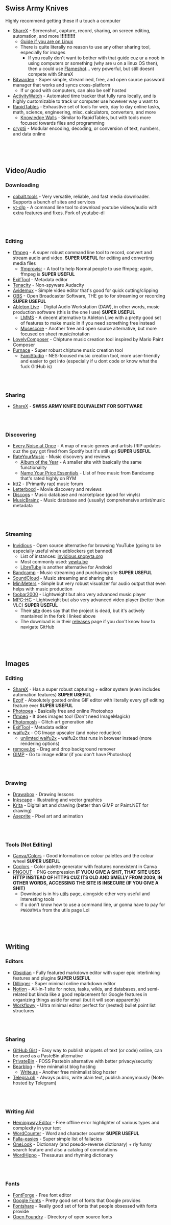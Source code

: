 <br>
<br>
<br>

## Swiss Army Knives
Highly recommend getting these if u touch a computer
- [ShareX](https://getsharex.com) - Screenshot, capture, record, sharing, on screen editing, automation, and more **!!!!!!!!!!**
  - [Guide if you are on Linux](https://github.com/ShareX/ShareX/issues/6531)
  - There is quite literally no reason to use any other sharing tool, especially for images
    - If you really don't want to bother with that guide cuz ur a noob in using computers or something (why are u on a linux OS then), then u could use [Flameshot](https://flameshot.org)... very powerful, but still doesnt compete with ShareX
- [Bitwarden](https://bitwarden.com) - Super simple, streamlined, free, and open source password manager that works and syncs cross-platform
  - If ur good with computers, can also be self hosted
- [ActivityWatch](https://activitywatch.net) - Automated time tracker that fully runs locally, and is highly customizable to track ur computer use however way u want to
- [RapidTables](https://www.rapidtables.com) - Exhaustive set of tools for web, day to day online tasks, math, science, engineering, misc. calculators, converters, and more
  - [Knowledge Walls](https://tools.knowledgewalls.com/) - Similar to RapidTables, but with tools more focused towards files and programming
- [cryptii](https://cryptii.com) - Modular encoding, decoding, or conversion of text, numbers, and data online
<br>
<br>
<br>

## Video/Audio
### Downloading
- [cobalt.tools](https://cobalt.tools) - Very versatile, reliable, and fast media downloader. Supports a bunch of sites and services
- [yt-dlp](https://github.com/yt-dlp/yt-dlp) - A command line tool to download youtube videos/audio with extra features and fixes. Fork of youtube-dl
<br>
<br>

### Editing
- [ffmpeg](https://ffmpeg.org) - A super robust command line tool to record, convert and stream audio and video. **SUPER USEFUL** for editing and converting media files
  - [ffmprovisr](https://amiaopensource.github.io/ffmprovisr/index.html) - A tool to help Normal people to use ffmpeg; again, ffmpeg is **SUPER USEFUL**
- [ExifTool](https://exiftool.org) - Metadata editor
- [Tenacity](https://tenacityaudio.org) - Non-spyware Audacity
- [Avidemux](https://avidemux.sourceforge.net/) - Simple video editor that's good for quick cutting/clipping
- [OBS](https://obsproject.com/) - Open Broadcaster Software, THE go to for streaming or recording **SUPER USEFUL**
- [Ableton Live](https://www.ableton.com) - Digital Audio Workstation (DAW), in other words, music production software (this is the one I use) **SUPER USEFUL**
  - [LMMS](https://lmms.io) - A decent alternative to Ableton Live with a pretty good set of features to make music in if you need something free instead
  - [Musescore](https://musescore.com) - Another free and open source alternative, but more focused on sheet music/notation
- [LovelyComposer](https://1oogames.itch.io/lovely-composer) - Chiptune music creation tool inspired by Mario Paint Composer
- [Furnace](https://github.com/tildearrow/furnace/releases) - Super robust chiptune music creation tool
  - [FamiStudio](https://famistudio.org/) - NES-focused music creation tool, more user-friendly and easier to get into (especially if u dont code or know what the fuck GitHub is)
<br>
<br>

### Sharing
- [ShareX](https://getsharex.com) - **SWISS ARMY KNIFE EQUIVALENT FOR SOFTWARE**
<br>
<br>

### Discovering
- [Every Noise at Once](https://everynoise.com) - A map of music genres and artists (RIP updates cuz the guy got fired from Spotify but it's still up) **SUPER USEFUL**
- [RateYourMusic](https://rateyourmusic.com) - Music discovery and reviews
  - [Album of the Year](https://www.albumoftheyear.org) - A smaller site with basically the same functionality
  - [Name Your Price Essentials](https://rateyourmusic.com/list/lospollitoz/name-your-price-essentials-free-albums/) - List of free music from Bandcamp that's rated highly on RYM
- [ktt2](https://ktt2.com) - (Primarily rap) music forum
- [Letterboxd](https://letterboxd.com) - Movie discovery and reviews
- [Discogs](https://www.discogs.com) - Music database and marketplace (good for vinyls)
- [MusicBrainz](https://musicbrainz.org) - Music database and (usually) comprehensive artist/music metadata
<br>
<br>

### Streaming
- [Invidious](https://invidious.io/) - Open source alternative for browsing YouTube (going to be especially useful when adblockers get banned)
  - List of instances: [invidious.snopyta.org](https://invidious.snopyta.org)
  - Most commonly used: [yewtu.be](https://yewtu.be)
  - [LibreTube](https://libretube.com) is another alternative for Android
- [Bandcamp](https://bandcamp.com) - Music streaming and purchasing site **SUPER USEFUL**
- [SoundCloud](https://soundcloud.com) - Music streaming and sharing site
- [MiniMeters](https://minimeters.app/) - Simple but very robust visualizer for audio output that even helps with music production
- [foobar2000](https://www.foobar2000.org/) - Lightweight but also very advanced music player
- [MPC-HC](https://github.com/clsid2/mpc-hc) - Lightweight but also very advanced video player (better than VLC) **SUPER USEFUL**
  - Their [site](https://mpc-hc.org/) does say that the project is dead, but it's actively mantained in the fork I linked above
  - The download is in their [releases](https:/github.com/clsid2/mpc-hc/releases) page if you don't know how to navigate GitHub
<br>
<br>
<br>

## Images
### Editing
- [ShareX](https://getsharex.com) - Has a super robust capturing + editor system (even includes automation features) **SUPER USEFUL**
- [Ezgif](https://ezgif.com/) - Absolutely goated online GIF editor with literally every gif editing feature ever **SUPER USEFUL**
- [Photopea](https://www.photopea.com) - Basically free and online Photoshop
- [ffmpeg](https://ffmpeg.org) - It does images too! (Don't need ImageMagick)
- [Photomosh](https://photomosh.com) - Glitch art generation site
- [ExifTool](https://exiftool.org) - Metadata editor
- [waifu2x](https://www.waifu2x.net/) - OG Image upscaler (and noise reduction)
  - [unlimted waifu2x](https://unlimited.waifu2x.net/) - waifu2x that runs in browser instead (more rendering options)
- [remove.bg](https://www.remove.bg) - Drag and drop background remover
- [GIMP](https://www.gimp.org) - Go to image editor (if you don't have Photoshop)
<br>
<br>

### Drawing
- [Drawabox](https://drawabox.com) - Drawing lessons
- [Inkscape](https://inkscape.org) - Illustrating and vector graphics
- [Krita](https://krita.org) - Digital art and drawing (better than GIMP or Paint.NET for drawing)
- [Aseprite](https://www.aseprite.org) - Pixel art and animation
<br>
<br>

### Tools (Not Editing)
- [Canva/Colors](https://www.canva.com/colors/) - Good information on colour palettes and the colour wheel **SUPER USEFUL**
- [Coolors](https://coolors.co) - Color palette generator with features nonexistent in Canva
- [PNGOUT](http://advsys.net/ken/util/pngout.htm) - PNG compression **IF YUOU GIVE A SHIT, THAT SITE USES HTTP INSTEAD OF HTTPS CUZ ITS OLD AND SMELLY FROM 2009, IN OTHER WORDS, ACCESSING THE SITE IS INSECURE (IF YOU GIVE A SHIT)**
  - Download is in his [utils](http://advsys.net/ken/utils.htm) page, alongside other very useful and interesting tools
  - If u don't know how to use a command line, ur gonna have to pay for `PNGOUTWin` from the utils page Lol
<br>
<br>
<br>

## Writing
### Editors
- [Obsidian](https://obsidian.md) - Fully featured markdown editor with super epic interlinking features and plugins **SUPER USEFUL**
- [Dillinger](https://dillinger.io) - Super minimal online markdown editor
- [Notion](https://www.notion.so) - All-in-1 site for notes, tasks, wikis, and databases, and semi-related but kinda like a good replacement for Google features in organizing things aside for email (but it will soon apparently)
- [Workflowy](https://workflowy.com) - Ultra minimal editor perfect for (nested) bullet point list structures
<br>
<br>

### Sharing
- [GitHub Gist](https://gist.github.com) - Easy way to publish snippets of text (or code) online, can be used as a PasteBin alternative
- [PrivateBin](https://privatebin.net) - FOSS Pastebin alternative with better privacy/security
- [Bearblog](https://bearblog.dev) - Free minimalist blog hosting
  - [Write.as](https://write.as) - Another free minimalist blog hoster
- [Telegra.ph](https://telegra.ph) - Always public, write plain text, publish anonymously (Note: hosted by Telegram)
<br>
<br>

### Writing Aid
- [Hemingway Editor](https://hemingwayapp.com/) - Free offline error highlighter of various types and complexity in your text
- [WordCounter](https://wordcounter.net) - Word and character counter **SUPER USEFUL**
- [Falla-easies](https://www.fallaeasies.com/) - Super simple list of fallacies
- [OneLook](https://www.onelook.com) - Dictionary (and pseudo-reverse dictionary) + rly funny search feature and also a catalog of connotations
- [WordHippo](https://www.wordhippo.com) - Thesaurus and rhyming dictionary
<br>
<br>

### Fonts
- [FontForge](https://fontforge.org) - Free font editor
- [Google Fonts](https://fonts.google.com) - Pretty good set of fonts that Google provides
- [Fontshare](https://fontshare.com/) - Really good set of fonts that people obsessed with fonts provide
- [Open Foundry](https://open-foundry.com) - Directory of open source fonts
<br>
<br>

### Tools (Not Editing)
- [Text Mechanic](https://textmechanic.com) - A bunch of text manipulation tools **SUPER USEFUL**
- [Multiline to Single line](https://tools.knowledgewalls.com/online-multiline-to-single-line-converter) - Copypaste text to put it all into a single line
- [Random Word Generator](https://randomwordgenerator.com) - Random Word Generator
  - Multiple languages!
  - Also has a bunch of other random generators (but some are only English)
<br>
<br>

### Reading
- [Calibre](https://calibre-ebook.com) - Best ebook manager and and reader and shit **SUPER USEFUL**
- [Anna's Archive](https://annas-archive.org/) - Largest archive of any type of text ever **SUPER USEFUL**
- [Project Gutenberg](https://www.gutenberg.org) - More free books
- [Library Genesis](https://libgen.is/) - Good for textbooks
- [Sci-Hub](https://sci-hub.se) - Access to scientific papers
- [The Anarchist Library](https://theanarchistlibrary.org) - Anarchist literature anyone can read and contribute to
- [server.elscione.com](https://server.elscione.com/) - Sophisticated LN epub DB + some other random stuff
<br>
<br>
<br>

## Anime/Manga
- [Anilist](https://anilist.co) - Anime and manga database and social network
  - [MyAnimeList](https://myanimelist.net) - The more popular alternative
  - [Kitsu](https://kitsu.app) - Another alternative
- [Cubari](https://cubari.moe) - A good manga reader that u can read manga from other sites on
  - [MangaDex](https://mangadex.org) - A good place to find manga and copypaste into Cubari for a better reading experience
- [nyaa.si](https://nyaa.si) - Anime and manga torrent site
- [Novel Updates](https://www.novelupdates.com/) - Light novel database
- [The Visual Novel Database](https://vndb.org/) - Visual novel database
- [Pixiv](https://www.pixiv.net) - Goated japanese art site **Accessible NSFW**
- [DLsite](https://www.dlsite.com) - Japanese doujin site **Easily accessible NSFW**
- [Gelbooru](https://gelbooru.com) - Anime/hentai imageboard **NSFW**
<br>
<br>
<br>

## Programming
### Editors
- [Visual Studio Code](https://code.visualstudio.com) - Easiest code editor to get into with a lot of tooling and extensions **SUPER USEFUL**
  - [Lapce](https://lapce.dev/) - May be a viable and more efficient alternative to VSCode soon (if it isn't already)
- [NeoVim](https://neovim.io) - A more advanced and efficient code editor if ur insane
- [Emacs](https://www.gnu.org/software/emacs/) - Another even more advanced and efficient code editor if ur insane
<br>
<br>

### Coding Resources
- [DevDocs](https://devdocs.io) - Documentation for pretty much every coding language and framework
- [Learn X in Y Minutes](https://learnxinyminutes.com) - Quick reference for coding languages
- [MDN Web Docs](https://developer.mozilla.org) - Web development documentation
- [Can I Use](https://caniuse.com) - Browser compatibility tables for HTML, CSS, JS
- [Codecademy](https://www.codecademy.com) - Really basic and easy to follow coding tutorials
<br>
<br>

### Command Line/Terminals
- [SS64](https://ss64.com) - Command line references for Windows, Linux, and macOS
#### Windows
- [Windows Terminal](https://aka.ms/terminal) - Improved terminal experience for Windows
#### Linux
- [tldr.sh](https://tldr.sh) - Simplified documentation for common commands
<br>
<br>

### Web Development
- [Next](https://nextjs.org) - Good server-based framework (not good for static/beginners)
  - [Nuxt](https://nuxtjs.org) - Vue version of Next and sexier
  - [SvelteKit](https://kit.svelte.dev) - Svelte version of Next and also sexier
- [Astro](https://astro.build) - Good static framework (not good for server-side/beginners)
- [Neocities](https://neocities.org) - Free web hosting and pseudo-social media site
  - [Nekoweb](https://nekoweb.org/) - Neocities 2.0
  - [GitHub Pages](https://pages.github.com) - If ur just looking for free web hosting this is probably the simplest and most reliable
  - [Vercel](https://vercel.com) - Can host sites that arent static
  - [Netlify](https://www.netlify.com) - Can also host sites that arent static
- [Hugo](https://gohugo.io) - Static site generator
  - [Jekyll](https://jekyllrb.com) - Another static site generator
  - [Gatsby](https://www.gatsbyjs.com) - Another static site generator
  - [Hexo](https://hexo.io) - Another static site generator
- [Bearblog](https://bearblog.dev) - Free minimalist blog hosting as said before in the writing section
  - [Write.as](https://write.as) - Another free minimalist blog hoster
<br>
<br>
<br>

## Security
- [Bitwarden](https://bitwarden.com) - Super simple, streamlined, free, and open source password manager that works and syncs cross-platform
  - If ur good with computers, can also be self hosted **SUPER USEFUL**
- [Fake Identity Generator](https://www.fakenamegenerator.com/gen-random-us-us.php) - Generates an entirely fake persona to use
- [thispersondoesnotexist](https://thispersondoesnotexist.com/) - Generates a face that doesn't exist every refresh
- [Have I Been Pwned](https://haveibeenpwned.com) - Check if your email has been compromised
- [anonaddy](https://addy.io/) - Anon email forwarding
- [ProtonMail](https://protonmail.com) - Encrypted email
- [Tor](https://www.torproject.org) - Anonymity network
- [Tails](https://tails.boum.org) - OS if ur a paranoid schizophrenic
- [Signal](https://signal.org) - Encrypted messaging
- [VeraCrypt](https://www.veracrypt.fr/en/Home.html) - Encrypt Ur Files
<br>
<br>
<br>

## General Productivity
- [ActivityWatch](https://activitywatch.net) - Automated time tracker **SUPER USEFUL**
- [Notion](https://www.notion.so) - All-in-1 site thing again
  - [Obsidian](https://obsidian.md) - Goated markdown editor again **SUPER USEFUL**
- [Trello](https://trello.com) - Yeaaa I love organization yeaaaaaaa
- [World Time Buddy](https://www.worldtimebuddy.com/) - Super simple time zone comparer
- [When2meet](https://www.when2meet.com) - Super simple event planner
<br>
<br>

### Work/Study Specific
- [Notion](https://www.notion.so) - All-in-1 site thing again
  - [Obsidian](https://obsidian.md) - Goated markdown editor again **SUPER USEFUL**
- [Excalidraw](https://excalidraw.com) - Whiteboard tool
- [Trello](https://trello.com) - Task management and organization
- [WolframAlpha](https://www.wolframalpha.com) - Goated calculator **SUPER USEFUL**
- [Desmos](https://www.desmos.com) - Graphing calculator
- [Anna's Archive](https://annas-archive.org/) - Largest archive of any type of text ever **SUPER USEFUL**
- [Library Genesis](https://libgen.is/) - Good for textbooks
- [Sci-Hub](https://sci-hub.se) - Access to scientific papers
- [Zotero](https://www.zotero.org) - Reference manager and generates citations **SUPER USEFUL**
- [LibreOffice](https://www.libreoffice.org) - Free office suite
- [Anki](https://apps.ankiweb.net) - Robust flashcard app
- [Pomofocus](https://pomofocus.io) - Timer that [breaks ur shit into intervals](https://en.wikipedia.org/wiki/Pomodoro_Technique) or whatever i don't actually do this myself and there isnt really any research done on its effectiveness (AFAIK) but it helps some people working on things this way
- [levels.fyi](https://www.levels.fyi) - Site to compare salaries and shit
<br>
<br>
<br>

## Food/Drugs
### Food
- [GrimGrains](https://grimgrains.com) - Vegan recipes
- [JustHungry](https://justhungry.com) - Japanese recipes
- [Cook Well](https://www.cookwell.com/) - Good recipes and includes info about [food fundamentals](https://cookwell.com/fundamentals) 
<br>
<br>

### Drugs
- [PsychonautWiki](https://psychonautwiki.org) - Relatively robust drug wiki
- [The Drug Classroom](https://www.youtube.com/@TheDrugClassroom/videos) - Dead YT channel project but still contains a shitton of useful centralized information if you want to understand the pharmacokinetics/pharmacodynamics and chemistry of the drugs u might wanna take
<br>
<br>
<br>

## Random Shit (aka Unorganized aka Miscellaneous)
- [Our World of Text](https://www.ourworldoftext.com) - Massive online anonymous canvas to write bullshit in
  - [Your World of Text](https://www.yourworldoftext.com) - Original version of the site
- [Hacker Typer](https://hackertyper.net) - Fake hacking simulator
- [Itch.io](https://itch.io) - Indie game marketplace
- [Wiki-Map](https://wiki-map.com/) - A map with geolocated wikipedia links
<br>
<br>
<br>

## Other Good Lists On The Internet
- [BOOKMRKS-MTHRFCKR](https://github.com/whoisdsmith/BOOKMRKS-MTHRFCKR) - The biggest list of things ull ever see, AND its well indexed
- [computervirus.neocities list](https://computervirus.neocities.org/resources)
- [jd.bearblog](https://jd.bearblog.dev/tools-links/)
- [brisray.com](https://brisray.com/utils/links.htm)
- [indieseek.xyz](https://indieseek.xyz/links/)
- [The Useless Web](https://theuselessweb.com)
  - You can find the list of sites it can take u to [here](https://theuselessweb.com/js/uselessweb.js)